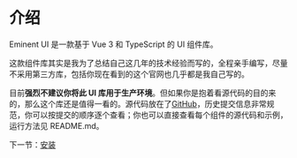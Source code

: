 # 介绍

Eminent UI 是一款基于 Vue 3 和 TypeScript 的 UI 组件库。

这款组件库其实是我为了总结自己这几年的技术经验而写的，全程亲手编写，尽量不采用第三方库，包括你现在看到的这个官网也几乎都是我自己写的。

目前**强烈不建议你将此 UI 库用于生产环境**。但如果你是抱着看源代码的目的来的，那么这个库还是值得一看的。源代码放在了[GitHub](https://github.com/miqilin21/eminent-ui)，历史提交信息非常规范，你可以按提交的顺序逐个查看；你也可以直接查看每个组件的源代码和示例，运行方法见 README.md。

下一节：[安装](#/doc/install)
